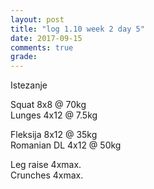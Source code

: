```yaml
---
layout: post
title: "log 1.10 week 2 day 5"
date: 2017-09-15
comments: true
grade:
---
```


Istezanje

Squat 8x8 @ 70kg  
Lunges 4x12 @ 7.5kg  

Fleksija 8x12 @ 35kg  
Romanian DL 4x12 @ 50kg  

Leg raise 4xmax.  
Crunches 4xmax.  
